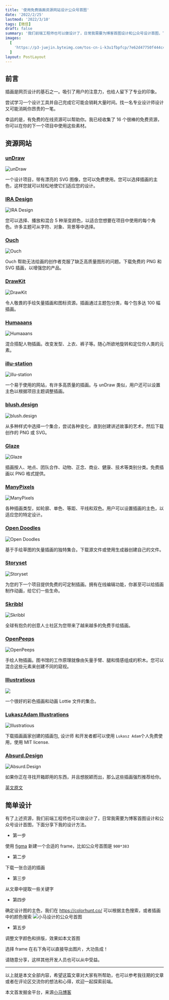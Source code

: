 ```yaml
---
title: '使用免费插画资源网站设计公众号首图'
date: '2022/2/25'
lastmod: '2022/3/10'
tags: [微信]
draft: false
summary: '我们前端工程师也可以做设计了，日常我需要为博客首图设计和公众号设计首图，下面分享下我的设计方法和技巧。'
images:
  [
    'https://p3-juejin.byteimg.com/tos-cn-i-k3u1fbpfcp/7e62d47750f444c4a6bc73cb8d8c2427~tplv-k3u1fbpfcp-watermark.image?',
  ]
layout: PostLayout
---
```


## 前言

插画是网页设计的基石之一。吸引了用户的注意力，也给人留下了专业的印象。

尝试学习一个设计工具并自己完成它可能会销耗大量时间。找一名专业设计师设计又可能消耗你昂贵的一笔。

幸运的是，有免费的在线资源可以帮助你。我已经收集了 16 个很棒的免费资源，你可以在你的下一个项目中使用这些素材。

## 资源网站

### [unDraw](https://undraw.co/illustrations 'unDraw')

![unDraw](https://p3-juejin.byteimg.com/tos-cn-i-k3u1fbpfcp/2c94ca925cf9449898179384157fa784~tplv-k3u1fbpfcp-zoom-1.image)

一个设计项目，带有漂亮的 SVG 图像，您可以免费使用。您可以选择插画的主色，这样您就可以轻松地使它们适应您的设计。

### [IRA Design](https://iradesign.io/illustrations 'IRA Design')

![IRA Design](https://p3-juejin.byteimg.com/tos-cn-i-k3u1fbpfcp/a8ab27cb1d3646508dcbf2ced8dd96f0~tplv-k3u1fbpfcp-zoom-1.image)

您可以选择、播放和混合 5 种渐变颜色，以适合您想要在项目中使用的每个角色。许多主题可从字符、对象、背景等中选择。

### [Ouch](https://icons8.com/illustrations 'Ouch')

![Ouch](https://p3-juejin.byteimg.com/tos-cn-i-k3u1fbpfcp/bef2920c6e55459ea3464c1bd4a6ae5b~tplv-k3u1fbpfcp-zoom-1.image)

Ouch 帮助无法绘画的创作者克服了缺乏高质量图形的问题。下载免费的 PNG 和 SVG 插画，以增强您的产品。

### [DrawKit](https://www.drawkit.io/ 'DrawKit')

![DrawKit](https://p3-juejin.byteimg.com/tos-cn-i-k3u1fbpfcp/fa329a2feb8f4665b5982e942ffd55f3~tplv-k3u1fbpfcp-zoom-1.image)

令人敬畏的手绘矢量插画和图标资源。插画通过主题包分类，每个包多达 100 幅插画。

### [Humaaans](https://www.humaaans.com/ 'Humaaans')

![Humaaans](https://p3-juejin.byteimg.com/tos-cn-i-k3u1fbpfcp/017d2caaa239483697ea938d63d93fb9~tplv-k3u1fbpfcp-zoom-1.image)

混合搭配人物插画。改变发型、上衣、裤子等。随心所欲地旋转和定位你人类的元素。

### [illu-station](https://themeisle.com/illustrations/ 'illu-station')

![illu-station](https://p3-juejin.byteimg.com/tos-cn-i-k3u1fbpfcp/8e157d7e124d4b63a08d3e5768da462b~tplv-k3u1fbpfcp-zoom-1.image)

一个易于使用的网站，有许多高质量的插画。与 unDraw 类似，用户还可以设置主色以根据项目主题调整插画。

### [blush.design](https://blush.design/ 'blush.design')

![blush.design](https://p3-juejin.byteimg.com/tos-cn-i-k3u1fbpfcp/7a55391d3c6b47acb832eec2ff7721fe~tplv-k3u1fbpfcp-zoom-1.image)

从多种样式中选择一个集合，尝试各种变化，直到创建讲述故事的艺术，然后下载创作的 PNG 或 SVG。

### [Glaze](https://www.glazestock.com/ 'Glaze')

![Glaze](https://p3-juejin.byteimg.com/tos-cn-i-k3u1fbpfcp/576151316412460e8e9ffeaef21c3067~tplv-k3u1fbpfcp-zoom-1.image)

插画按人、地点、团队合作、动物、正念、商业、健康、技术等类别分类。免费插画以 PNG 格式提供。

### [ManyPixels](https://www.manypixels.co/gallery 'ManyPixels')

![ManyPixels](https://p3-juejin.byteimg.com/tos-cn-i-k3u1fbpfcp/5c85381aae364154aced0bb6405d7d48~tplv-k3u1fbpfcp-zoom-1.image)

各种插画类型，如轮廓、单色、等距、平线和双色。用户可以设置插画的主色，以适应您的特定设计。

### [Open Doodles](https://www.opendoodles.com/ 'Open Doodles')

![Open Doodles](https://p3-juejin.byteimg.com/tos-cn-i-k3u1fbpfcp/5cb6fce7e481420dbeef53ebccab9063~tplv-k3u1fbpfcp-zoom-1.image)

基于手绘草图的矢量插画的独特集合。下载源文件或使用生成器创建自己的文件。

### [Storyset](https://storyset.com/ 'Storyset')

![Storyset](https://p3-juejin.byteimg.com/tos-cn-i-k3u1fbpfcp/7a71d6b2de314543860465f386c035a3~tplv-k3u1fbpfcp-zoom-1.image)

为您的下一个项目提供免费的可定制插画。拥有在线编辑功能，你甚至可以给插画制作动画，给它们一些生命。

### [Skribbl](https://weareskribbl.com/ 'Skribbl')

![Skribbl](https://p3-juejin.byteimg.com/tos-cn-i-k3u1fbpfcp/766f4d06fd1b4586ae50ad27bcdc699e~tplv-k3u1fbpfcp-zoom-1.image)

全球有抱负的创意人士社区为您带来了越来越多的免费手绘插画。

### [OpenPeeps](https://www.openpeeps.com/ 'OpenPeeps')

![OpenPeeps](https://p3-juejin.byteimg.com/tos-cn-i-k3u1fbpfcp/d85fa0c3c0a74b04b12a03fce5134efd~tplv-k3u1fbpfcp-zoom-1.image)

手绘人物插画。图书馆的工作原理就像由矢量手臂、腿和情感组成的积木。您可以混合这些元素来创建不同的窥视。

### [Illustratious](https://illustratious.com/?category=illustration&premium=false 'Illustratious')

![](https://p3-juejin.byteimg.com/tos-cn-i-k3u1fbpfcp/7af26d0cf8d441e28c43ba60ee7a25e5~tplv-k3u1fbpfcp-zoom-1.image)

一个很好的彩色插画和动画 Lottie 文件的集合。

### [LukaszAdam Illustrations](https://lukaszadam.com/illustrations 'LukaszAdam Illustrations')

![Illustratious](https://p3-juejin.byteimg.com/tos-cn-i-k3u1fbpfcp/aec7705dfb2f4ff2804898507d3a9a8e~tplv-k3u1fbpfcp-zoom-1.image)

下载插画画家创建的插画包, 设计师 和开发者都可以使用 `Lukasz Adam`个人免费使用，使用 MIT license.

### [Absurd.Design](https://absurd.design/ 'Absurd.Design')

![Absurd.Design](https://p3-juejin.byteimg.com/tos-cn-i-k3u1fbpfcp/222a819de21b47de9237025c745bb7fd~tplv-k3u1fbpfcp-zoom-1.image)

如果你正在寻找开箱即用的东西，并且想脱颖而出，那么这些插画强烈推荐给你。

[英文原文](https://dev.to/madza/16-places-to-find-illustrations-for-your-projects-h5n '英文原文')

## 简单设计

有了上述资源，我们前端工程师也可以做设计了，日常我需要为博客首图设计和公众号设计首图，下面分享下我的设计方法。

- 第一步

使用 [figma](https://www.figma.com/ 'figma') 新建一个合适的 frame，比如公众号首图是 `900*383`

- 第二步

下载一张合适的插画

- 第三步

从文章中提取一些关键字

- 第四步

确定设计图的主色，我们在 https://colorhunt.co/ 可以根据主色搜索，或者插画中的颜色搜索
![小马设计的公众号首图](https://p3-juejin.byteimg.com/tos-cn-i-k3u1fbpfcp/c8f8732dad3c4842a641ec8ef987aac5~tplv-k3u1fbpfcp-zoom-1.image)

- 第五步

调整文字颜色和排版，效果如本文首图

选择 frame 在右下角可以直接导出图片，大功告成！

请随意分享，这样其他开发人员也可以从中受益。

---

以上就是本文全部内容，希望这篇文章对大家有所帮助，也可以参考我往期的文章或者在评论区交流你的想法和心得，欢迎一起探索前端。

本文首发掘金平台，来源[小马博客](https://maqib.cn/blog/16-places-to-find-illustrations)
